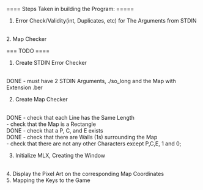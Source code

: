 


====  Steps Taken in building the Program:  =====
<br />

1. Error Check/Validity(int, Duplicates, etc) for The Arguments from STDIN
<br />
2. Map Checker
<br />




=== TODO  ====
<br />
 
1. Create STDIN Error Checker
<br />
DONE	- must have 2 STDIN Arguments, ./so_long and the Map with Extension .ber
<br />

2. Create Map Checker
<br />
DONE	- check that each Line has the Same Length
<br />
	    - check that the Map is a Rectangle
<br />
DONE	- check that a P, C, and E exists
<br />
DONE	- check that there are Walls (1s) surrounding the Map
<br />
	    - check that there are not any other Characters except P,C,E, 1 and 0;
<br />

3. Initialize MLX, Creating the Window
<br />
4. Display the Pixel Art on the corresponding Map Coordinates
<br />
5. Mapping the Keys to the Game
<br />



